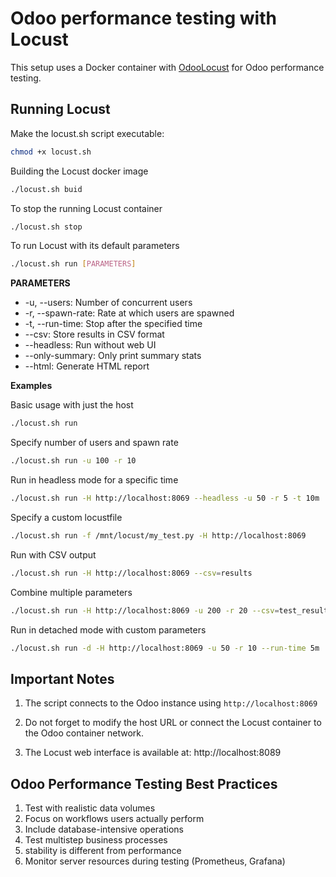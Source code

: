 # Odoo performance testing with Locust

This setup uses a Docker container with [OdooLocust](https://pypi.org/project/OdooLocust/) for Odoo performance testing.

## Running Locust

Make the locust.sh script executable:

```bash
chmod +x locust.sh
```

Building the Locust docker image

```bash
./locust.sh buid 
```

To stop the running Locust container

```bash
./locust.sh stop 
```

To run Locust with its default parameters

```bash
./locust.sh run [PARAMETERS] 
```

**PARAMETERS**

- -u, --users: Number of concurrent users
- -r, --spawn-rate: Rate at which users are spawned
- -t, --run-time: Stop after the specified time
- --csv: Store results in CSV format
- --headless: Run without web UI
- --only-summary: Only print summary stats
- --html: Generate HTML report

**Examples**

Basic usage with just the host

```bash
./locust.sh run
```

Specify number of users and spawn rate

```bash
./locust.sh run -u 100 -r 10
```

Run in headless mode for a specific time

```bash
./locust.sh run -H http://localhost:8069 --headless -u 50 -r 5 -t 10m
```

Specify a custom locustfile

```bash
./locust.sh run -f /mnt/locust/my_test.py -H http://localhost:8069
```

Run with CSV output

```bash
./locust.sh run -H http://localhost:8069 --csv=results
```

Combine multiple parameters

```bash
./locust.sh run -H http://localhost:8069 -u 200 -r 20 --csv=test_results --html=report.html
```

Run in detached mode with custom parameters

```bash
./locust.sh run -d -H http://localhost:8069 -u 50 -r 10 --run-time 5m
```

## Important Notes

1. The script connects to the Odoo instance using `http://localhost:8069`

2. Do not forget to modify the host URL or connect the Locust container to the Odoo container network.

3. The Locust web interface is available at: http://localhost:8089

## Odoo Performance Testing Best Practices

1. Test with realistic data volumes
2. Focus on workflows users actually perform
3. Include database-intensive operations
4. Test multistep business processes
5. stability is different from performance
6. Monitor server resources during testing (Prometheus, Grafana)
